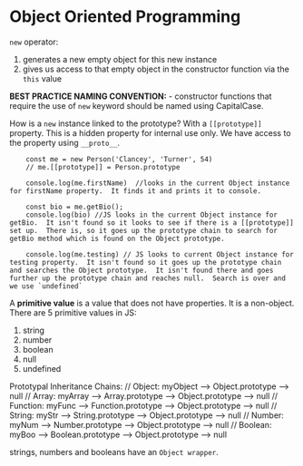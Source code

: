 # Object Oriented Programming

`new` operator:
1. generates a new empty object for this new instance
2. gives us access to that empty object in the constructor function via the `this` value

**BEST PRACTICE NAMING CONVENTION:** - constructor functions that require the use of `new` keyword should be named using CapitalCase.

How is a `new` instance linked to the prototype?  With a `[[prototype]]` property.  This is a hidden property for internal use only.  We have access to the property using `__proto__`.

        const me = new Person('Clancey', 'Turner', 54)
        // me.[[prototype]] = Person.prototype

        console.log(me.firstName)  //looks in the current Object instance for firstName property.  It finds it and prints it to console.

        const bio = me.getBio();
        console.log(bio) //JS looks in the current Object instance for getBio.  It isn't found so it looks to see if there is a [[prototype]] set up.  There is, so it goes up the prototype chain to search for getBio method which is found on the Object prototype.

        console.log(me.testing) // JS looks to current Object instance for testing property.  It isn't found so it goes up the prototype chain and searches the Object prototype.  It isn't found there and goes further up the prototype chain and reaches null.  Search is over and we use `undefined`



A **primitive value** is a value that does not have properties.  It is a non-object.  There are 5 primitive values in JS:
1. string
2. number
3. boolean
4. null
5. undefined

Prototypal Inheritance Chains:
// Object: myObject --> Object.prototype --> null
// Array: myArray --> Array.prototype --> Object.prototype --> null
// Function: myFunc --> Function.prototype --> Object.prototype --> null
// String: myStr --> String.prototype --> Object.prototype --> null
// Number: myNum --> Number.prototype --> Object.prototype --> null
// Boolean: myBoo --> Boolean.prototype --> Object.prototype --> null

strings, numbers and booleans have an `Object wrapper`.  